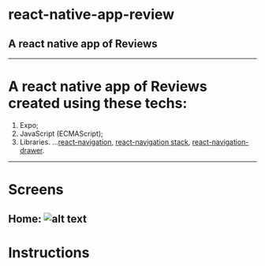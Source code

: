 # react-native-app-review
## A react native app of Reviews
---
# A react native app of Reviews created using these techs:
1. Expo;
2. JavaScript (ECMAScript);
3. Libraries.
...[react-navigation](https://reactnavigation.org/docs/en/getting-started.html), [react-navigation stack](https://reactnavigation.org/docs/en/stack-navigator.html), [react-navigation-drawer](https://reactnavigation.org/docs/en/drawer-based-navigation.html).
---
# Screens

Home: 
![alt text](https://i.dlpng.com/static/png/6827304_preview.png "Empty screen")
---
# Instructions
